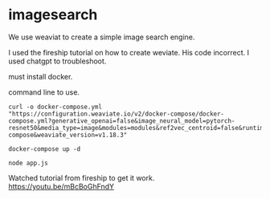 # imagesearch
We use weaviat to create a simple image search engine. 

I used the fireship tutorial on how to create weviate. His code incorrect. I used chatgpt to troubleshoot. 

must install docker. 

command line to use.

```
curl -o docker-compose.yml "https://configuration.weaviate.io/v2/docker-compose/docker-compose.yml?generative_openai=false&image_neural_model=pytorch-resnet50&media_type=image&modules=modules&ref2vec_centroid=false&runtime=docker-compose&weaviate_version=v1.18.3"
```

```
docker-compose up -d
```

```
node app.js
```

Watched tutorial from fireship to get it work. https://youtu.be/mBcBoGhFndY

